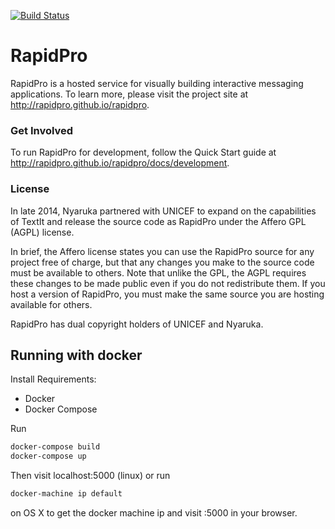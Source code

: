 [![Build Status](https://travis-ci.org/eHealthAfrica/rapidpro.svg?branch=master)](https://travis-ci.org/eHealthAfrica/rapidpro.svg)

# RapidPro  

RapidPro is a hosted service for visually building interactive messaging applications.
To learn more, please visit the project site at http://rapidpro.github.io/rapidpro.

### Get Involved

To run RapidPro for development, follow the Quick Start guide at http://rapidpro.github.io/rapidpro/docs/development.

### License

In late 2014, Nyaruka partnered with UNICEF to expand on the capabilities of TextIt and release the source code as RapidPro under the Affero GPL (AGPL) license.

In brief, the Affero license states you can use the RapidPro source for any project free of charge, but that any changes you make to the source code must be available to others. Note that unlike the GPL, the AGPL requires these changes to be made public even if you do not redistribute them. If you host a version of RapidPro, you must make the same source you are hosting available for others.

RapidPro has dual copyright holders of UNICEF and Nyaruka.

## Running with docker

Install Requirements:

- Docker
- Docker Compose

Run 

```sh
docker-compose build
docker-compose up
```

Then visit localhost:5000 (linux) or run

```sh
docker-machine ip default
```
 
on OS X to get the docker machine ip and visit <IP>:5000 in your browser.

